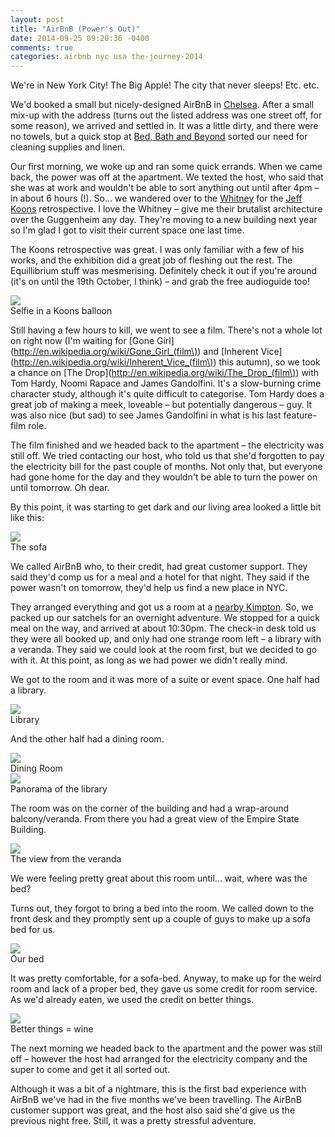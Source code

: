 ```yaml
---
layout: post
title: "AirBnB (Power's Out)"
date: 2014-09-25 09:20:36 -0400
comments: true
categories: airbnb nyc usa the-journey-2014
---
```


We're in New York City! The Big Apple! The city that never sleeps! Etc. etc.

We'd booked a small but nicely-designed AirBnB in [Chelsea](http://en.wikipedia.org/wiki/Chelsea,_Manhattan). After a small mix-up with the address (turns out the listed address was one street off, for some reason), we arrived and settled in. It was a little dirty, and there were no towels, but a quick stop at [Bed, Bath and Beyond](https://www.google.com/maps/place/Bed+Bath+%26+Beyond/@40.7406703,-73.9942279,16z/data=!3m1!5s0x89c25d0c60996adb:0x480c0d194112b5d3!4m5!1m2!2m1!1sbed+bath+and+beyond+nyc!3m1!1s0x0:0x231ff6a484b76185) sorted our need for cleaning supplies and linen.

Our first morning, we woke up and ran some quick errands. When we came back, the power was off at the apartment. We texted the host, who said that she was at work and wouldn't be able to sort anything out until after 4pm – in about 6 hours (!). So... we wandered over to the [Whitney](http://en.wikipedia.org/wiki/Whitney_Museum_of_American_Art) for the [Jeff Koons](http://en.wikipedia.org/wiki/Jeff_Koons) retrospective. I love the Whitney – give me their brutalist architecture over the Guggenheim any day. They're moving to a new building next year so I'm glad I got to visit their current space one last time.

The Koons retrospective was great. I was only familiar with a few of his works, and the exhibition did a great job of fleshing out the rest. The Equillibrium stuff was mesmerising. Definitely check it out if you're around (it's on until the 19th October, I think) – and grab the free audioguide too!

<div class="img">
  <a href="{{ root_url }}/images/the-journey/nyc/power-out/koons.jpg">
    <img src="/images/the-journey/nyc/power-out/koons.jpg">
  </a>
  <div class="alt">Selfie in a Koons balloon</div>
</div>

Still having a few hours to kill, we went to see a film. There's not a whole lot on right now (I'm waiting for [Gone Girl](http://en.wikipedia.org/wiki/Gone_Girl_(film\)) and [Inherent Vice](http://en.wikipedia.org/wiki/Inherent_Vice_(film\)) this autumn), so we took a chance on [The Drop](http://en.wikipedia.org/wiki/The_Drop_(film\)) with Tom Hardy, Noomi Rapace and James Gandolfini. It's a slow-burning crime character study, although it's quite difficult to categorise. Tom Hardy does a great job of making a meek, loveable – but potentially dangerous – guy. It was also nice (but sad) to see James Gandolfini in what is his last feature-film role.

The film finished and we headed back to the apartment – the electricity was still off. We tried contacting our host, who told us that she'd forgotten to pay the electricity bill for the past couple of months. Not only that, but everyone had gone home for the day and they wouldn't be able to turn the power on until tomorrow. Oh dear.

By this point, it was starting to get dark and our living area looked a little bit like this:

<div class="img">
  <a href="{{ root_url }}/images/the-journey/nyc/power-out/darkness.jpg">
    <img src="/images/the-journey/nyc/power-out/darkness.jpg">
  </a>
  <div class="alt">The sofa</div>
</div>

We called AirBnB who, to their credit, had great customer support. They said they'd comp us for a meal and a hotel for that night. They said if the power wasn't on tomorrow, they'd help us find a new place in NYC.

They arranged everything and got us a room at a [nearby Kimpton](https://www.kimptonhotels.com/stay/eventi-hotel-chelsea-ny). So, we packed up our satchels for an overnight adventure. We stopped for a quick meal on the way, and arrived at about 10:30pm. The check-in desk told us they were all booked up, and only had one strange room left – a library with a veranda. They said we could look at the room first, but we decided to go with it. At this point, as long as we had power we didn't really mind.

We got to the room and it was more of a suite or event space. One half had a library.

<div class="img">
  <a href="{{ root_url }}/images/the-journey/nyc/power-out/library.jpg">
    <img src="/images/the-journey/nyc/power-out/library.jpg">
  </a>
  <div class="alt">Library</div>
</div>

And the other half had a dining room.

<div class="img">
  <a href="{{ root_url }}/images/the-journey/nyc/power-out/dining-room.jpg">
    <img src="/images/the-journey/nyc/power-out/dining-room.jpg">
  </a>
  <div class="alt">Dining Room</div>
</div>

<div class="img">
  <a href="{{ root_url }}/images/the-journey/nyc/power-out/panorama.jpg">
    <img src="/images/the-journey/nyc/power-out/panorama.jpg">
  </a>
  <div class="alt">Panorama of the library</div>
</div>

The room was on the corner of the building and had a wrap-around balcony/veranda. From there you had a great view of the Empire State Building.

<div class="img">
  <a href="{{ root_url }}/images/the-journey/nyc/power-out/veranda-view.jpg">
    <img src="/images/the-journey/nyc/power-out/veranda-view.jpg">
  </a>
  <div class="alt">The view from the veranda</div>
</div>

We were feeling pretty great about this room until... wait, where was the bed? 

Turns out, they forgot to bring a bed into the room. We called down to the front desk and they promptly sent up a couple of guys to make up a sofa bed for us. 

<div class="img">
  <a href="{{ root_url }}/images/the-journey/nyc/power-out/bed.jpg">
    <img src="/images/the-journey/nyc/power-out/bed.jpg">
  </a>
  <div class="alt">Our bed</div>
</div>

It was pretty comfortable, for a sofa-bed. Anyway, to make up for the weird room and lack of a proper bed, they gave us some credit for room service. As we'd already eaten, we used the credit on better things.

<div class="img">
  <a href="{{ root_url }}/images/the-journey/nyc/power-out/wine.jpg">
    <img src="/images/the-journey/nyc/power-out/wine.jpg">
  </a>
  <div class="alt">Better things = wine</div>
</div>

The next morning we headed back to the apartment and the power was still off – however the host had arranged for the electricity company and the super to come and get it all sorted out. 

Although it was a bit of a nightmare, this is the first bad experience with AirBnB we've had in the five months we've been travelling. The AirBnB customer support was great, and the host also said she'd give us the previous night free. Still, it was a pretty stressful adventure.